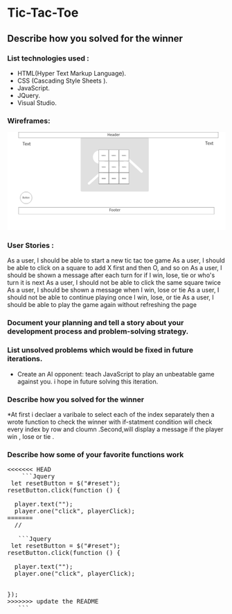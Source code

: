 # Tic-Tac-Toe

## Describe how you solved for the winner

### List technologies used :
* HTML(Hyper Text Markup Language).
* CSS (Cascading Style Sheets ).
* JavaScript.
* JQuery.
* Visual Studio.



### Wireframes:
![wireframe](tic-tac-toe.png)
###  User Stories :
As a user, I should be able to start a new tic tac toe game
As a user, I should be able to click on a square to add X first and then O, and so on
As a user, I should be shown a message after each turn for if I win, lose, tie or who's turn it is next
As a user, I should not be able to click the same square twice
As a user, I should be shown a message when I win, lose or tie
As a user, I should not be able to continue playing once I win, lose, or tie
As a user, I should be able to play the game again without refreshing the page
### Document your planning and tell a story about your development process and problem-solving strategy.


### List unsolved problems which would be fixed in future iterations.
* Create an AI opponent: teach JavaScript to play an unbeatable game against you.
 i hope in future solving this iteration.


### Describe how you solved for the winner
*At first i declaer a varibale to select each of the index separately then a wrote  function to check the  winner with if-statment condition will check every index by row and cloumn .Second,will display a message if the player win , lose or tie . 

### Describe how some of your favorite functions work
  <pre>
<<<<<<< HEAD
    ```Jquery
 let resetButton = $("#reset");
resetButton.click(function () {

  player.text("");
  player.one("click", playerClick);
=======
  // 

   ```Jquery
 let resetButton = $("#reset");
resetButton.click(function () {

  player.text("");
  player.one("click", playerClick);


});
>>>>>>> update the README
   ```
   </pre>



